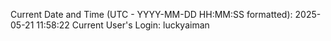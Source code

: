Current Date and Time (UTC - YYYY-MM-DD HH:MM:SS formatted): 2025-05-21 11:58:22
Current User's Login: luckyaiman
